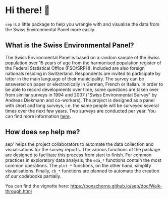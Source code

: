 # Hi there! 🌳
`sep` is a little package to help you wrangle with and visualize the data from the Swiss Environmental Panel more easily. 

## What is the Swiss Environmental Panel? 

The Swiss Environmental Panel is based on a random sample of the Swiss population over 15 years of age from the harmonised population register of the Federal Statistical Office (FSO/SRPH). Included are also foreign nationals residing in Switzerland. Respondents are invited to participate by letter in the main language of their municipality. The survey can be answered on paper or electronically in German, French or Italian. In order to be able to record developments over time, some questions are taken over from similar surveys in 1994 and 2007 ("Swiss Environmental Survey" by Andreas Diekmann and co-workers). The project is designed as a panel with short and long surveys, i.e. the same people will be surveyed several times over the next few years. Two surveys are conducted per year. You can find more information [here](https://istp.ethz.ch/umweltpanel.html).

## How does `sep` help me?

sep' helps the project collaborators to automate the data collection and visualisations for the survey reports. The various functions of the package are designed to facilitate this process from start to finish. For common practices in exploratory data analysis, the `eda_*` functions contain the most common operations. The `plot_*` functions, on the other hand, simplify visualisations. Finally, `cb_*` functions are planned to automate the creation of our codebooks partially. 

You can find the vignette here: https://bonschorno.github.io/sep/doc/Walk-through.html
